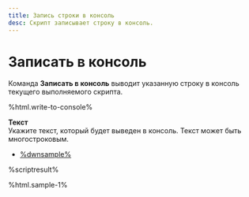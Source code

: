 ```yaml
---
title: Запись строки в консоль 
desc: Скрипт записывает строку в консоль.
---
```

# Записать в консоль

Команда **Записать в консоль** выводит указанную строку в консоль текущего выполняемого скрипта.

%html.write-to-console%

**Текст**  
Укажите текст, который будет выведен в консоль. Текст может быть многостроковым.

* [%dwnsample%](/samples/sample-1.yaml)

%scriptresult%

%html.sample-1%